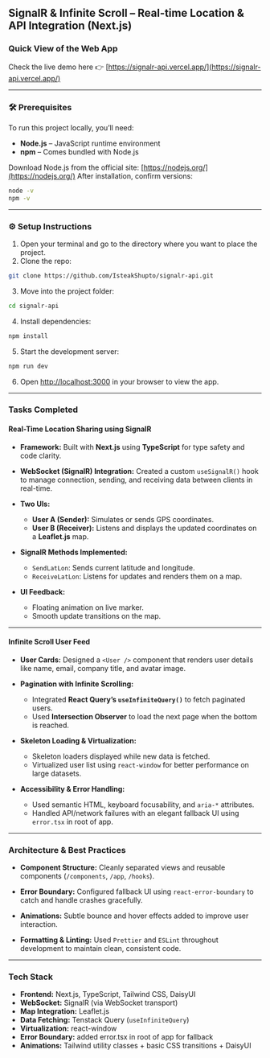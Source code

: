 ## SignalR & Infinite Scroll – Real-time Location & API Integration (Next.js)

### Quick View of the Web App

Check the live demo here 👉 [https://signalr-api.vercel.app/](https://signalr-api.vercel.app/)

---

### 🛠 Prerequisites

To run this project locally, you’ll need:

- **Node.js** – JavaScript runtime environment
- **npm** – Comes bundled with Node.js

Download Node.js from the official site: [https://nodejs.org/](https://nodejs.org/)
After installation, confirm versions:

```bash
node -v
npm -v
```

---

### ⚙️ Setup Instructions

1. Open your terminal and go to the directory where you want to place the project.
2. Clone the repo:

```bash
git clone https://github.com/IsteakShupto/signalr-api.git
```

3. Move into the project folder:

```bash
cd signalr-api
```

4. Install dependencies:

```bash
npm install
```

5. Start the development server:

```bash
npm run dev
```

6. Open [http://localhost:3000](http://localhost:3000) in your browser to view the app.

---

### Tasks Completed

#### Real-Time Location Sharing using SignalR

- **Framework:** Built with **Next.js** using **TypeScript** for type safety and code clarity.

- **WebSocket (SignalR) Integration:**
  Created a custom `useSignalR()` hook to manage connection, sending, and receiving data between clients in real-time.

- **Two UIs:**

  - **User A (Sender):** Simulates or sends GPS coordinates.
  - **User B (Receiver):** Listens and displays the updated coordinates on a **Leaflet.js** map.

- **SignalR Methods Implemented:**

  - `SendLatLon`: Sends current latitude and longitude.
  - `ReceiveLatLon`: Listens for updates and renders them on a map.

- **UI Feedback:**

  - Floating animation on live marker.
  - Smooth update transitions on the map.

---

#### Infinite Scroll User Feed

- **User Cards:**
  Designed a `<User />` component that renders user details like name, email, company title, and avatar image.

- **Pagination with Infinite Scrolling:**

  - Integrated **React Query’s `useInfiniteQuery()`** to fetch paginated users.
  - Used **Intersection Observer** to load the next page when the bottom is reached.

- **Skeleton Loading & Virtualization:**

  - Skeleton loaders displayed while new data is fetched.
  - Virtualized user list using `react-window` for better performance on large datasets.

- **Accessibility & Error Handling:**

  - Used semantic HTML, keyboard focusability, and `aria-*` attributes.
  - Handled API/network failures with an elegant fallback UI using `error.tsx` in root of app.

---

### Architecture & Best Practices

- **Component Structure:**
  Cleanly separated views and reusable components (`/components`, `/app`, `/hooks`).

- **Error Boundary:**
  Configured fallback UI using `react-error-boundary` to catch and handle crashes gracefully.

- **Animations:**
  Subtle bounce and hover effects added to improve user interaction.

- **Formatting & Linting:**
  Used `Prettier` and `ESLint` throughout development to maintain clean, consistent code.

---

### Tech Stack

- **Frontend:** Next.js, TypeScript, Tailwind CSS, DaisyUI
- **WebSocket:** SignalR (via WebSocket transport)
- **Map Integration:** Leaflet.js
- **Data Fetching:** Tenstack Query (`useInfiniteQuery`)
- **Virtualization:** react-window
- **Error Boundary:** added error.tsx in root of app for fallback
- **Animations:** Tailwind utility classes + basic CSS transitions + DaisyUI
